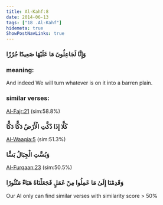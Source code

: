 ```yaml
---
title: Al-Kahf:8
date: 2014-06-13
tags: ["18 .Al-Kahf"]
hidemeta: true 
ShowPostNavLinks: true 
---
```

### وَإِنَّا لَجَاعِلُونَ مَا عَلَيْهَا صَعِيدًا جُرُزًا
### meaning: 
And indeed We will turn whatever is on it into a barren plain.
### similar verses: 

[Al-Fajr:21](/89/21) (sim:58.8%)

### كَلَّا إِذَا دُكَّتِ الْأَرْضُ دَكًّا دَكًّا

[Al-Waaqia:5](/56/5) (sim:51.3%)

### وَبُسَّتِ الْجِبَالُ بَسًّا

[Al-Furqaan:23](/25/23) (sim:50.5%)

### وَقَدِمْنَا إِلَىٰ مَا عَمِلُوا مِنْ عَمَلٍ فَجَعَلْنَاهُ هَبَاءً مَنْثُورًا

Our AI only can find similar verses with similarity score > 50% 

